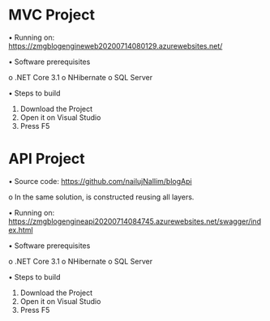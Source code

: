 # MVC Project 

•	Running on: https://zmgblogengineweb20200714080129.azurewebsites.net/

•	Software prerequisites

  o	.NET Core 3.1
  o	NHibernate
  o	SQL Server
  
•	Steps to build

1.	Download the Project
2.	Open it on Visual Studio
3.	Press F5

# API Project

•	Source code: https://github.com/nailujNallim/blogApi

o	In the same solution, is constructed reusing all layers.

•	Running on: https://zmgblogengineapi20200714084745.azurewebsites.net/swagger/index.html

•	Software prerequisites

  o	.NET Core 3.1
  o	NHibernate
  o	SQL Server
  
•	Steps to build

1.	Download the Project
2.	Open it on Visual Studio
3.	Press F5

